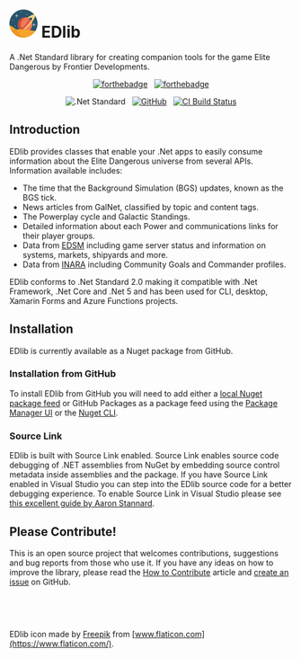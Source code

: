 # ![EDlib](edlib-logo-50.png) EDlib
A .Net Standard library for creating companion tools for the game Elite Dangerous by Frontier Developments.

<div align="center">
  
[![forthebadge](https://forthebadge.com/images/badges/made-with-c-sharp.svg)](https://forthebadge.com)
&nbsp;
[![forthebadge](https://forthebadge.com/images/badges/powered-by-coffee.svg)](https://forthebadge.com)

![.Net Standard](https://img.shields.io/badge/.Net-Standard%202.0-informational?style=flat&logo=visual-studio)
&nbsp;
[![GitHub](https://img.shields.io/badge/GitHub-irongut/EDlib-informational?style=flat&logo=github)](https://github.com/irongut/EDlib)
&nbsp;
[![CI Build Status](https://github.com/irongut/EDlib/actions/workflows/cibuild.yml/badge.svg)](https://github.com/irongut/EDlib/actions/workflows/cibuild.yml)

</div>

## Introduction

EDlib provides classes that enable your .Net apps to easily consume information about the Elite Dangerous universe from several APIs. Information available includes:

* The time that the Background Simulation (BGS) updates, known as the BGS tick.
* News articles from GalNet, classified by topic and content tags.
* The Powerplay cycle and Galactic Standings.
* Detailed information about each Power and communications links for their player groups.
* Data from [EDSM](https://www.edsm.net/) including game server status and information on systems, markets, shipyards and more.
* Data from [INARA](https://inara.cz/) including Community Goals and Commander profiles.

EDlib conforms to .Net Standard 2.0 making it compatible with .Net Framework, .Net Core and .Net 5 and has been used for CLI, desktop, Xamarin Forms and Azure Functions projects.

## Installation

EDlib is currently available as a Nuget package from GitHub.

### Installation from GitHub

To install EDlib from GitHub you will need to add either a [local Nuget package feed](https://docs.microsoft.com/en-us/nuget/hosting-packages/local-feeds) or GitHub Packages as a package feed using the [Package Manager UI](https://docs.microsoft.com/en-us/nuget/consume-packages/install-use-packages-visual-studio#package-sources) or the [Nuget CLI](https://docs.microsoft.com/en-us/nuget/reference/cli-reference/cli-ref-sources).

### Source Link

EDlib is built with Source Link enabled. Source Link enables source code debugging of .NET assemblies from NuGet by embedding source control metadata inside assemblies and the package. If you have Source Link enabled in Visual Studio you can step into the EDlib source code for a better debugging experience. To enable Source Link in Visual Studio please see [this excellent guide by Aaron Stannard](https://aaronstannard.com/visual-studio-sourcelink-setup/).

## Please Contribute!

This is an open source project that welcomes contributions, suggestions and bug reports from those who use it. If you have any ideas on how to improve the library, please read the [How to Contribute](/articles/how-to-contribute.html) article and [create an issue](https://github.com/irongut/EDlib/issues) on GitHub.

&nbsp;

&nbsp;

EDlib icon made by [Freepik](https://www.flaticon.com/authors/freepik) from [www.flaticon.com](https://www.flaticon.com/).
